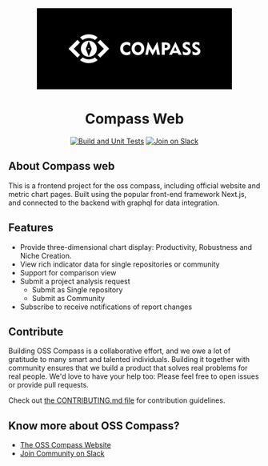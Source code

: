 <div align="center">
  <a href="https://oss-compass.org">
    <img alt="OSS Compass" src="/public/og.png">
  </a>
  <br>
  <h1 align="center">Compass Web</h1>

[![Build and Unit Tests](https://github.com/oss-compass/compass-web/actions/workflows/build_and_tests.yml/badge.svg?branch=main)](https://github.com/oss-compass/compass-web/actions/workflows/build_and_tests.yml) [![Join on Slack](https://img.shields.io/badge/slack-join-635dc5?logo=slack)](https://join.slack.com/t/oss-compass/shared_invite/zt-1ttt9sv5h-8E~oPP6VJqm8ero5qH9LlA)

</div>

## About Compass web

This is a frontend project for the oss compass, including official website and metric chart pages.
Built using the popular front-end framework Next.js, and connected to the backend with graphql for data integration.

## Features

- Provide three-dimensional chart display: Productivity, Robustness and Niche Creation.
- View rich indicator data for single repositories or community
- Support for comparison view
- Submit a project analysis request
  - Submit as Single repository
  - Submit as Community
- Subscribe to receive notifications of report changes

## Contribute

Building OSS Compass is a collaborative effort, and we owe a lot of gratitude to many smart and talented individuals. Building it together with community ensures that we build a product that solves real problems for real people. We'd love to have your help too: Please feel free to open issues or provide pull requests.

Check out [the CONTRIBUTING.md file](./docs/CONTRIBUTING.md) for contribution guidelines.

## Know more about OSS Compass?

- [The OSS Compass Website](https://oss-compass.org)
- [Join Community on Slack](https://join.slack.com/t/oss-compass/shared_invite/zt-1ttt9sv5h-8E~oPP6VJqm8ero5qH9LlA)
